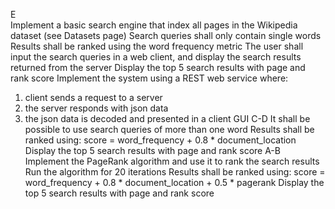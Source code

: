 E	
Implement a basic search engine that index all pages in the Wikipedia dataset (see Datasets page)
Search queries shall only contain single words
Results shall be ranked using the word frequency metric
The user shall input the search queries in a web client, and display the search results returned from the server
Display the top 5 search results with page and rank score
Implement the system using a REST web service where:
 1) client sends a request to a server
 2) the server responds with json data
 3) the json data is decoded and presented in a client GUI
C-D	
It shall be possible to use search queries of more than one word
Results shall be ranked using:
score = word_frequency + 0.8 * document_location
Display the top 5 search results with page and rank score
A-B	
Implement the PageRank algorithm and use it to rank the search results
Run the algorithm for 20 iterations
Results shall be ranked using:
score = word_frequency + 0.8 * document_location + 0.5 * pagerank
Display the top 5 search results with page and rank score